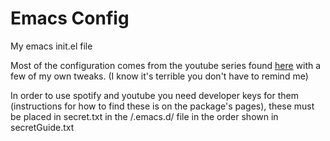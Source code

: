 # Emacs Config
My emacs init.el file

Most of the configuration comes from the youtube series found [here](https://www.youtube.com/playlist?list=PLEoMzSkcN8oPH1au7H6B7bBJ4ZO7BXjSZ) with a few of my own tweaks. (I know it's terrible you don't have to remind me)

In order to use spotify and youtube you need developer keys for them (instructions for how to find these is on the package's pages), these must be placed in secret.txt in the /.emacs.d/ file in the order shown in secretGuide.txt
